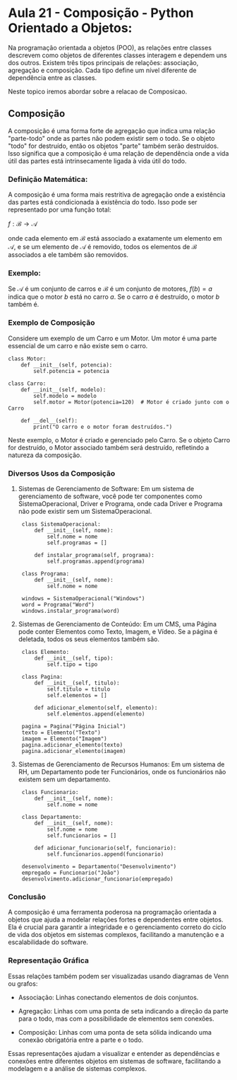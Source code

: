 # Aula 21 - Composição - Python Orientado a Objetos:
Na programação orientada a objetos (POO), as relações entre classes descrevem como objetos de diferentes classes interagem e dependem uns dos outros. Existem três tipos principais de relações: associação, agregação e composição. Cada tipo define um nível diferente de dependência entre as classes.

Neste topico iremos abordar sobre a relacao de Composicao.

## Composição
A composição é uma forma forte de agregação que indica uma relação "parte-todo" onde as partes não podem existir sem o todo. Se o objeto "todo" for destruído, então os objetos "parte" também serão destruídos. Isso significa que a composição é uma relação de dependência onde a vida útil das partes está intrinsecamente ligada à vida útil do todo.

### Definição Matemática:
A composição é uma forma mais restritiva de agregação onde a existência das partes está condicionada à existência do todo. Isso pode ser representado por uma função total:

$f:\mathcal{B}\longrightarrow\mathcal{A}$

onde cada elemento em $\mathcal{B}$ está associado a exatamente um elemento em $\mathcal{A}$, e se um elemento de $\mathcal{A}$ é removido, todos os elementos de $\mathcal{B}$ associados a ele também são removidos.

### Exemplo:
Se $\mathcal{A}$ é um conjunto de carros e $\mathcal{B}$ é um conjunto de motores, $f(b)=a$ indica que o motor $b$ está no carro $a$. Se o carro $a$ é destruído, o motor $b$ também é.

### Exemplo de Composição
Considere um exemplo de um Carro e um Motor. Um motor é uma parte essencial de um carro e não existe sem o carro.

    class Motor:
        def __init__(self, potencia):
            self.potencia = potencia

    class Carro:
        def __init__(self, modelo):
            self.modelo = modelo
            self.motor = Motor(potencia=120)  # Motor é criado junto com o Carro

        def __del__(self):
            print("O carro e o motor foram destruídos.")

Neste exemplo, o Motor é criado e gerenciado pelo Carro. Se o objeto Carro for destruído, o Motor associado também será destruído, refletindo a natureza da composição.

### Diversos Usos da Composição
1. Sistemas de Gerenciamento de Software: Em um sistema de gerenciamento de software, você pode ter componentes como SistemaOperacional, Driver e Programa, onde cada Driver e Programa não pode existir sem um SistemaOperacional.

        class SistemaOperacional:
            def __init__(self, nome):
                self.nome = nome
                self.programas = []

            def instalar_programa(self, programa):
                self.programas.append(programa)

        class Programa:
            def __init__(self, nome):
                self.nome = nome

        windows = SistemaOperacional("Windows")
        word = Programa("Word")
        windows.instalar_programa(word)

2. Sistemas de Gerenciamento de Conteúdo: Em um CMS, uma Página pode conter Elementos como Texto, Imagem, e Vídeo. Se a página é deletada, todos os seus elementos também são.

        class Elemento:
            def __init__(self, tipo):
                self.tipo = tipo

        class Pagina:
            def __init__(self, titulo):
                self.titulo = titulo
                self.elementos = []

            def adicionar_elemento(self, elemento):
                self.elementos.append(elemento)

        pagina = Pagina("Página Inicial")
        texto = Elemento("Texto")
        imagem = Elemento("Imagem")
        pagina.adicionar_elemento(texto)
        pagina.adicionar_elemento(imagem)

3. Sistemas de Gerenciamento de Recursos Humanos: Em um sistema de RH, um Departamento pode ter Funcionários, onde os funcionários não existem sem um departamento.

        class Funcionario:
            def __init__(self, nome):
                self.nome = nome

        class Departamento:
            def __init__(self, nome):
                self.nome = nome
                self.funcionarios = []

            def adicionar_funcionario(self, funcionario):
                self.funcionarios.append(funcionario)

        desenvolvimento = Departamento("Desenvolvimento")
        empregado = Funcionario("João")
        desenvolvimento.adicionar_funcionario(empregado)

### Conclusão
A composição é uma ferramenta poderosa na programação orientada a objetos que ajuda a modelar relações fortes e dependentes entre objetos. Ela é crucial para garantir a integridade e o gerenciamento correto do ciclo de vida dos objetos em sistemas complexos, facilitando a manutenção e a escalabilidade do software.

### Representação Gráfica
Essas relações também podem ser visualizadas usando diagramas de Venn ou grafos:

- Associação: Linhas conectando elementos de dois conjuntos.

- Agregação: Linhas com uma ponta de seta indicando a direção da parte para o todo, mas com a possibilidade de elementos sem conexões.

- Composição: Linhas com uma ponta de seta sólida indicando uma conexão obrigatória entre a parte e o todo.

Essas representações ajudam a visualizar e entender as dependências e conexões entre diferentes objetos em sistemas de software, facilitando a modelagem e a análise de sistemas complexos.